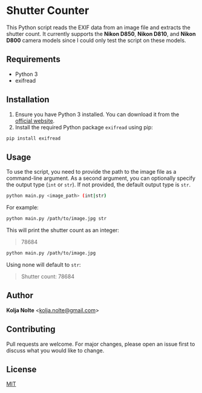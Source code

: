 # Shutter Counter

This Python script reads the EXIF data from an image file and extracts the shutter count. It currently supports the **Nikon D850**, **Nikon D810**, and **Nikon D800** camera models since I could only test the script on these models.

## Requirements

- Python 3
- exifread

## Installation

1. Ensure you have Python 3 installed. You can download it from the [official website](https://www.python.org/downloads/).
2. Install the required Python package `exifread` using pip:

```bash
pip install exifread
```

## Usage

To use the script, you need to provide the path to the image file as a command-line argument. As a second argument, you can optionally specify the output type (`int` or `str`). If not provided, the default output type is `str`.

```bash
python main.py <image_path> (int|str)
```

For example:

```bash
python main.py /path/to/image.jpg str
```
This will print the shutter count as an integer:

>  78684

```bash
python main.py /path/to/image.jpg
```

Using none will default to `str`:

> Shutter count: 78684


## Author

**Kolja Nolte** <[kolja.nolte@gmail.com](mailto:kolja.nolte@gmail.com)>

## Contributing

Pull requests are welcome. For major changes, please open an issue first to discuss what you would like to change.

## License

[MIT](https://choosealicense.com/licenses/mit/)
